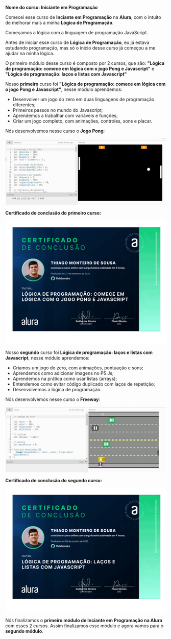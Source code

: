 **Nome do curso: Iniciante em Programação**

Comecei esse curso de **Inciante em Programação** na **Alura**, com o intuito de 
melhorar mais a minha **Lógica de Programação**.

Começamos a lógica com a linguagem de programação JavaScript.

Antes de iniciar esse curso de **Lógica de Programação**, eu já estava estudando programação,
mas só o inicio desse curso já começou a me ajudar na minha lógica.

O primeiro módulo desse curso é composto por 2 cursos, que são: **"Lógica de programação: comece 
em lógica com o jogo Pong e Javascript"** e **"Lógica de programação: laços e listas com Javascript"**

Nosso **primeiro** curso foi **"Lógica de programação: comece em lógica com o jogo Pong e Javascript"**,
nesse módulo aprendemos: 

* Desenvolver um jogo do zero em duas linguagens de programação diferentes;
* Primeiros passos no mundo do Javascript;
* Aprendemos a trabalhar com variáveis e funções;
* Criar um jogo completo, com animações, controles, sons e placar.

Nós desenvolvemos nesse curso o **Jogo Pong**:

<img src="logica de programação - comece em logica com o jogo pong e javascript\jogo pong.jpg">

**Certificado de conclusão do primeiro curso:**

<img src="logica de programação - comece em logica com o jogo pong e javascript\Thiago Monteiro de Sousa - Curso - Alura_page-0001.jpg">


Nosso **segundo** curso foi **Lógica de programação: laços e listas com Javascript**,
nesse módulo aprendemos: 

* Criamos um jogo do zero, com animações, pontuação e sons;
* Aprendemos como adicionar imagens no P5 Js;
* Aprendemos na prática como usar listas (arrays);
* Entendemos como evitar código duplicado com laços de repetição;
* Desenvolvemos a lógica de programação.

Nós desenvolvemos nesse curso o **Freeway**:

<img src="logica de programação - laços e listas com javascript\freeway.jpg">

**Certificado de conclusão do segundo curso:**

<img src="logica de programação - laços e listas com javascript\Thiago Monteiro de Sousa - Curso - Alura_page-0001.jpg">

Nós finalizamos o **primeiro módulo de Inciante em Programação na Alura** com esses 2 cursos. 
Assim finalizamos esse módulo e agora vamos para o **segundo módulo**.